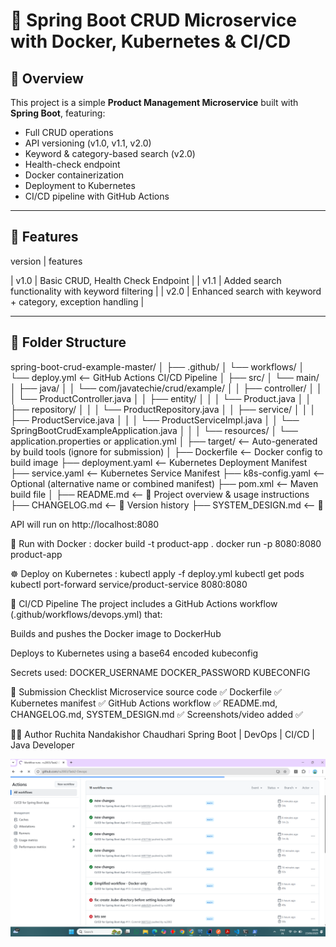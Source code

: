 # 🧩 Spring Boot CRUD Microservice with Docker, Kubernetes & CI/CD

## 📌 Overview

This project is a simple **Product Management Microservice** built with **Spring Boot**, featuring:

- Full CRUD operations
- API versioning (v1.0, v1.1, v2.0)
- Keyword & category-based search (v2.0)
- Health-check endpoint
- Docker containerization
- Deployment to Kubernetes
- CI/CD pipeline with GitHub Actions

---

## 🚀 Features

version   |    features

| v1.0    | Basic CRUD, Health Check     Endpoint                                        |
| v1.1    | Added search functionality with keyword filtering                        |
| v2.0    | Enhanced search with keyword + category, exception handling              |

---

## 📁 Folder Structure
spring-boot-crud-example-master/
│
├── .github/
│   └── workflows/
│       └── deploy.yml                     <-- GitHub Actions CI/CD Pipeline
│
├── src/
│   └── main/
│       ├── java/
│       │   └── com/javatechie/crud/example/
│       │       ├── controller/
│       │       │   └── ProductController.java
│       │       ├── entity/
│       │       │   └── Product.java
│       │       ├── repository/
│       │       │   └── ProductRepository.java
│       │       ├── service/
│       │       │   ├── ProductService.java
│       │       │   └── ProductServiceImpl.java
│       │       └── SpringBootCrudExampleApplication.java
│       │
│       └── resources/
│           └── application.properties or application.yml
│
├── target/                                <-- Auto-generated by build tools (ignore for submission)
│
├── Dockerfile                             <-- Docker config to build image
├── deployment.yaml                        <-- Kubernetes Deployment Manifest
├── service.yaml                           <-- Kubernetes Service Manifest
├── k8s-config.yaml                        <-- Optional (alternative name or combined manifest)
├── pom.xml                                <-- Maven build file
│
├── README.md                              <-- 📄 Project overview & usage instructions
├── CHANGELOG.md                           <-- 📜 Version history
├── SYSTEM_DESIGN.md                       <-- 🧠 

API will run on http://localhost:8080

🐳 Run with Docker : 
docker build -t product-app .
docker run -p 8080:8080 product-app

☸️ Deploy on Kubernetes :
kubectl apply -f deploy.yml
kubectl get pods
kubectl port-forward service/product-service 8080:8080

🔁 CI/CD Pipeline
The project includes a GitHub Actions workflow (.github/workflows/devops.yml) that:

Builds and pushes the Docker image to DockerHub

Deploys to Kubernetes using a base64 encoded kubeconfig


Secrets used:
DOCKER_USERNAME
DOCKER_PASSWORD
KUBECONFIG

📘 Submission Checklist
 Microservice source code ✅
 Dockerfile ✅
 Kubernetes manifest ✅
 GitHub Actions workflow ✅
 README.md, CHANGELOG.md, SYSTEM_DESIGN.md ✅
 Screenshots/video added ✅

 👩‍💻 Author
Ruchita Nandakishor Chaudhari
Spring Boot | DevOps | CI/CD | Java Developer


![image alt](https://github.com/ru2003/Task2-Devops/blob/edc82947bca436810249d743eabdada819b702ac/Screenshot%202025-06-23%20000511.png)
